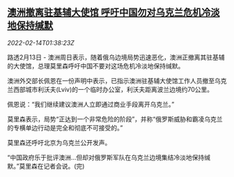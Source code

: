 <!--1644804062000-->
[澳洲撤离驻基辅大使馆 呼吁中国勿对乌克兰危机冷淡地保持缄默](https://cn.reuters.com/article/au-kiev-embassy-china-0214-idCNKBS2KJ02U)
------

<div><i>2022-02-14T01:38:23Z</i></div><p>路透2月13日 - 澳洲周日表示，随着俄乌边境局势迅速恶化，澳洲正撤离其驻基辅的大使馆，总理莫里森呼吁中国不要对这场危机冷淡地保持缄默。</p><p>澳洲外交部长佩恩在一份声明中表示，已指示澳洲驻基辅大使馆工作人员撤至乌克兰西部城市利沃夫(Lviv)的一个临时办公室，利沃夫距离波兰边境约70公里。</p><p>佩恩说：“我们继续建议澳洲人立即通过商业手段离开乌克兰。”</p><p>莫里森表示，局势“正达到一个非常危险的阶段”，并称“俄罗斯威胁和霸凌乌克兰的专横单边行动是完全和彻底不可接受的。”</p><p>莫里森还呼吁北京为乌克兰公开发声。</p><p>“中国政府乐于批评澳洲...但却对俄罗斯军队在乌克兰边境集结冷淡地保持缄默。”莫里森在记者会说。(完)</p>
